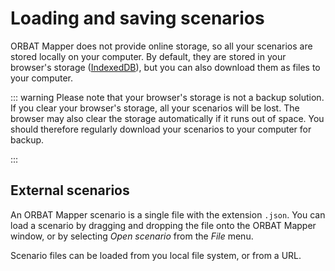 # Loading and saving scenarios

ORBAT Mapper does not provide online storage, so all your scenarios are stored locally on your computer. By default,
they are stored in your browser's storage ([IndexedDB](https://developer.mozilla.org/en-US/docs/Web/API/IndexedDB_API)),
but you can also download them as files to your computer.

::: warning
Please note that your browser's storage is not a backup solution. If you clear your browser's storage, all your
scenarios will be lost. The browser may also clear the storage automatically if it runs out of space. You should therefore
regularly download your scenarios to your computer for backup.

:::

## External scenarios

An ORBAT Mapper scenario is a single file with the extension `.json`. You can load a scenario by dragging and dropping
the file onto the ORBAT Mapper window, or by selecting _Open scenario_ from the _File_ menu.

Scenario files can be loaded from you local file system, or from a URL.
